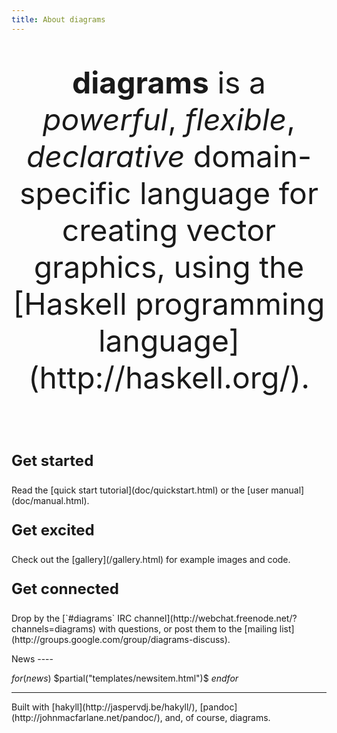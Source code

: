 ```yaml
---
title: About diagrams
---
```

 <p class="lead" style="text-align: center; font-size: 3rem">
<b>diagrams</b> is a <em>powerful</em>, <em>flexible</em>, <em>declarative</em> domain-specific language
for creating vector graphics, using the
[Haskell programming language](http://haskell.org/).
 </p>
 <br>
 <div class="row">

 <div class="col-md-4">
 <div class="panel panel-default lead-panel" onclick="window.location='doc/quickstart.html';">
 <div class="panel-body">
 <p class="lead text-center" style="font-weight:bold; font-size:24px">Get started</p>
 <p class="text-center">
Read the [quick start tutorial](doc/quickstart.html) or the [user manual](doc/manual.html).
 </p>
 </div>
 </div>
 </div>

 <div class="col-md-4">
 <div class="panel panel-default lead-panel" onclick="window.location='gallery.html';">
 <div class="panel-body">
 <p class="lead text-center" style="font-weight:bold; font-size:24px">Get excited</p>
 <p class="text-center">
 Check out the [gallery](/gallery.html) for example images and
 code.
 </p>
 </div>
 </div>
 </div>

 <div class="col-md-4">
 <div class="panel panel-default lead-panel" onclick="window.location='http://webchat.freenode.net/?channels=diagrams';">
 <div class="panel-body">
 <p class="lead text-center" style="font-weight:bold; font-size:24px">Get connected</p>
 <p class="text-center">
Drop by the [`#diagrams` IRC channel](http://webchat.freenode.net/?channels=diagrams)
with questions, or post them to the
[mailing list](http://groups.google.com/group/diagrams-discuss).
 </p>
 </div>
 </div>
 </div>

 </div>

 <!--
 <form method="get" action="http://paste.hskll.org">
 <p class="lead text-center">
 Impatient? &nbsp;&nbsp; <button type="submit" value="clickable button" class="btn btn-primary btn-lg">Try diagrams in your browser!</button>
 </p>
 </form>
 -->

 <div class="row">
 <div class="col-md-8 col-md-offset-2">
News
----

 $for(news)$
 $partial("templates/newsitem.html")$
 $endfor$
 </div>
 </div>

 <hr />

 <p class="small text-center">
 Built with [hakyll](http://jaspervdj.be/hakyll/), [pandoc](http://johnmacfarlane.net/pandoc/), and, of course, diagrams.
 </p>
